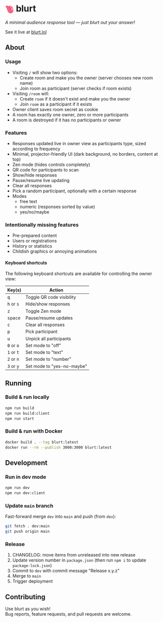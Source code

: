 # <img src="client/public/blurt-icon.svg" alt="logo" style="height: 1em; vertical-align: middle"> blurt

_A minimal audience response tool — just blurt out your answer!_

See it live at [blurt.lol](https://blurt.lol)

## About

### Usage

- Visiting `/` will show two options:
  - Create room and make you the owner (server chooses new room name)
  - Join room as participant (server checks if room exists)
- Visiting `/room` will:
  - Create `room` if it doesn't exist and make you the owner
  - Join `room` as a participant if it exists
- Owner client saves room secret as cookie
- A room has exactly one owner, zero or more participants
- A room is destroyed if it has no participants or owner

### Features

- Responses updated live in owner view as participants type, sized according to frequency
- Minimal, projector-friendly UI (dark background, no borders, content at top)
- Zen mode (hides controls completely)
- QR code for participants to scan
- Show/hide responses
- Pause/resume live updating
- Clear all responses
- Pick a random participant, optionally with a certain response
- Modes
  - free text
  - numeric (responses sorted by value)
  - yes/no/maybe

### Intentionally missing features

- Pre-prepared content
- Users or registrations
- History or statistics
- Childish graphics or annoying animations

#### Keyboard shortcuts

The following keyboard shortcuts are available for controlling the owner view:

| Key(s)                       | Action                     |
|------------------------------|----------------------------|
| <kbd>q</kbd>                 | Toggle QR code visibility  |
| <kbd>h</kbd> or <kbd>s</kbd> | Hide/show responses        |
| <kbd>z</kbd>                 | Toggle Zen mode            |
| <kbd>space</kbd>             | Pause/resume updates       |
| <kbd>c</kbd>                 | Clear all responses        |
| <kbd>p</kbd>                 | Pick participant           |
| <kbd>u</kbd>                 | Unpick all participants    |
| <kbd>0</kbd> or <kbd>o</kbd> | Set mode to "off"          |
| <kbd>1</kbd> or <kbd>t</kbd> | Set mode to "text"         |
| <kbd>2</kbd> or <kbd>n</kbd> | Set mode to "number"       |
| <kbd>3</kbd> or <kbd>y</kbd> | Set mode to "yes-no-maybe" |

## Running

### Build & run locally

```sh
npm run build
npm run build:client
npm run start
```

### Build & run with Docker

```sh
docker build . --tag blurt:latest
docker run --rm --publish 3000:3000 blurt:latest
```

## Development

### Run in dev mode

```sh
npm run dev
npm run dev:client
```

### Update `main` branch

Fast-forward merge `dev` into `main` and push (from `dev`):

```sh
git fetch . dev:main
git push origin main
```

### Release

1. CHANGELOG: move items from unreleased into new release
2. Update version number in `package.json` (then run `npm i` to update `package-lock.json`)
3. Commit to `dev` with commit message "Release x.y.z"
4. Merge to `main`
5. Trigger deployment

## Contributing

Use blurt as you wish!  
Bug reports, feature requests, and pull requests are welcome.

